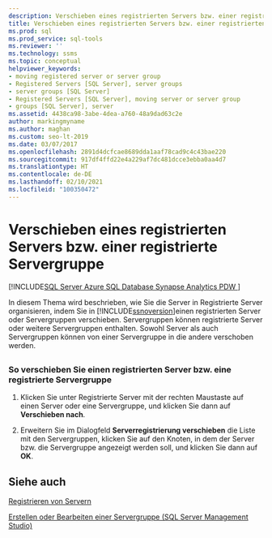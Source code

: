 ```yaml
---
description: Verschieben eines registrierten Servers bzw. einer registrierte Servergruppe
title: Verschieben eines registrierten Servers bzw. einer registrierten Servergruppe
ms.prod: sql
ms.prod_service: sql-tools
ms.reviewer: ''
ms.technology: ssms
ms.topic: conceptual
helpviewer_keywords:
- moving registered server or server group
- Registered Servers [SQL Server], server groups
- server groups [SQL Server]
- Registered Servers [SQL Server], moving server or server group
- groups [SQL Server], server
ms.assetid: 4438ca98-3abe-4dea-a760-48a9dad63c2e
author: markingmyname
ms.author: maghan
ms.custom: seo-lt-2019
ms.date: 03/07/2017
ms.openlocfilehash: 2891d4dcfcae8689dda1aaf78cad9c4c43bae220
ms.sourcegitcommit: 917df4ffd22e4a229af7dc481dcce3ebba0aa4d7
ms.translationtype: HT
ms.contentlocale: de-DE
ms.lasthandoff: 02/10/2021
ms.locfileid: "100350472"
---
```

# <a name="move-a-registered-server-or-registered-server-group"></a>Verschieben eines registrierten Servers bzw. einer registrierte Servergruppe

[!INCLUDE[SQL Server Azure SQL Database Synapse Analytics PDW ](../../includes/applies-to-version/sql-asdb-asdbmi-asa-pdw.md)]

In diesem Thema wird beschrieben, wie Sie die Server in Registrierte Server organisieren, indem Sie in [!INCLUDE[ssnoversion](../../includes/ssnoversion-md.md)]einen registrierten Server oder Servergruppen verschieben. Servergruppen können registrierte Server oder weitere Servergruppen enthalten. Sowohl Server als auch Servergruppen können von einer Servergruppe in die andere verschoben werden.  

## <a name="SSMSProcedure"></a>  

### <a name="to-move-a-registered-server-or-server-group"></a>So verschieben Sie einen registrierten Server bzw. eine registrierte Servergruppe  

1. Klicken Sie unter Registrierte Server mit der rechten Maustaste auf einen Server oder eine Servergruppe, und klicken Sie dann auf **Verschieben nach**.  
  
2. Erweitern Sie im Dialogfeld **Serverregistrierung verschieben** die Liste mit den Servergruppen, klicken Sie auf den Knoten, in dem der Server bzw. die Servergruppe angezeigt werden soll, und klicken Sie dann auf **OK**.  

## <a name="see-also"></a>Siehe auch

[Registrieren von Servern](./register-servers.md)

[Erstellen oder Bearbeiten einer Servergruppe &#40;SQL Server Management Studio&#41;](./create-or-edit-a-server-group-sql-server-management-studio.md)